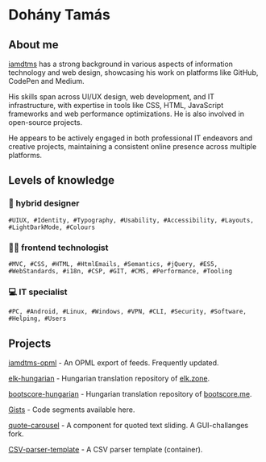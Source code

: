 # Dohány Tamás

## About me 

[iamdtms](https://iamdtms.hu) has a strong background in various aspects of information technology and web design, showcasing his work on platforms like GitHub, CodePen and Medium. 

His skills span across UI/UX design, web development, and IT infrastructure, with expertise in tools like CSS, HTML, JavaScript frameworks and web performance optimizations. He is also involved in open-source projects.

He appears to be actively engaged in both professional IT endeavors and creative projects, maintaining a consistent online presence across multiple platforms.

## Levels of knowledge

### 🦄 hybrid designer 
```
#UIUX, #Identity, #Typography, #Usability, #Accessibility, #Layouts, #LightDarkMode, #Colours
```

### 🧑‍💻 frontend technologist
```
#MVC, #CSS, #HTML, #HtmlEmails, #Semantics, #jQuery, #ES5, #WebStandards, #i18n, #CSP, #GIT, #CMS, #Performance, #Tooling
```

### 💻 IT specialist
```
#PC, #Android, #Linux, #Windows, #VPN, #CLI, #Security, #Software, #Helping, #Users
```

## Projects

[iamdtms-opml](https://github.com/iamdtms/iamdtms-opml) - An OPML export of feeds. Frequently updated.

[elk-hungarian](https://github.com/iamdtms/elk-hungarian) - Hungarian translation repository of [elk.zone](https://elk.zone).

[bootscore-hungarian](https://github.com/iamdtms/bootscore-hungarian) - Hungarian translation repository of [bootscore.me](https://bootscore.me).

[Gists](https://gist.github.com/iamdtms) - Code segments available here.

[quote-carousel](https://github.com/iamdtms/quote-carousel) - A component for quoted text sliding. A GUI-challanges fork. 

[CSV-parser-template](https://github.com/iamdtms/CSV-parser-template) - A CSV parser template (container).

